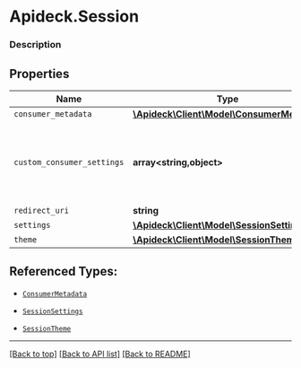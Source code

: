 # Apideck.Session

### Description

## Properties
Name | Type | Description | Notes
------------ | ------------- | ------------- | -------------
`consumer_metadata` | [**\Apideck\Client\Model\ConsumerMetadata**](ConsumerMetadata.md) |  | [optional] 
`custom_consumer_settings` | **array&lt;string,object&gt;** | Custom consumer settings that are passed as part of the session. | [optional] 
`redirect_uri` | **string** |  | [optional] 
`settings` | [**\Apideck\Client\Model\SessionSettings**](SessionSettings.md) |  | [optional] 
`theme` | [**\Apideck\Client\Model\SessionTheme**](SessionTheme.md) |  | [optional] 





## Referenced Types:
* [`ConsumerMetadata`](ConsumerMetadata.md)


* [`SessionSettings`](SessionSettings.md)
* [`SessionTheme`](SessionTheme.md)

---

[[Back to top]](#) [[Back to API list]](../../../../README.md#documentation-for-api-endpoints) [[Back to README]](../../../../README.md)


